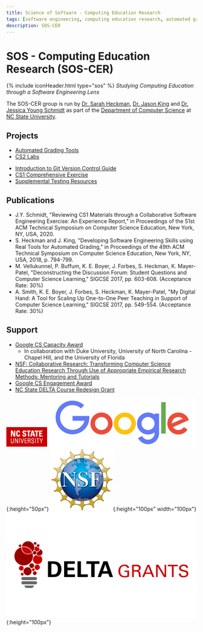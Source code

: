 ```yaml
---
title: Science of Software - Computing Education Research
tags: [software engineering, computing education research, automated grading, ta training, labs]
description: SOS-CER
---
```

# SOS - Computing Education Research (SOS-CER)
{% include iconHeader.html type="sos" %}
*Studying Computing Education through a Software Engineering Lens*

The SOS-CER group is run by [Dr. Sarah Heckman](https://people.engr.ncsu.edu/sesmith5/), [Dr. Jason King](https://people.engr.ncsu.edu/jtking/) and [Dr. Jessica Young Schmidt](https://people.engr.ncsu.edu/jdyoung2/) as part of the [Department of Computer Science](https://www.csc.ncsu.edu) at [NC State University](https://www.ncsu.edu).

## Projects

  * [Automated Grading Tools](projects/auto-grading)
  * [CS2 Labs](projects/labs.html)
  <!--* [TA Training](projects/ta-training)-->
  * [Introduction to Git Version Control Guide](projects/git-guide)
  * [CS1 Comprehensive Exercise](comprehensive-exercise)
  * [Supplemental Testing Resources](testing)

## Publications

  * J.Y. Schmidt, "Reviewing CS1 Materials through a Collaborative Software Engineering Exercise: An Experience Report," in Proceedings of the 51st ACM Technical Symposium on Computer Science Education, New York, NY, USA, 2020.
  * S. Heckman and J. King, "Developing Software Engineering Skills using Real Tools for Automated Grading," in Proceedings of the 49th ACM Technical Symposium on Computer Science Education, New York, NY, USA, 2018, p. 794-799.
  * M. Vellukunnel, P. Buffum, K. E. Boyer, J. Forbes, S. Heckman, K. Mayer-Patel, "Deconstructing the Discussion Forum: Student Questions and Computer Science Learning," SIGCSE 2017, pp. 603-608. (Acceptance Rate: 30%)
  * A. Smith, K. E. Boyer, J. Forbes, S. Heckman, K. Mayer-Patel, "My Digital Hand: A Tool for Scaling Up One-to-One Peer Teaching in Support of Computer Science Learning," SIGCSE 2017, pp. 549-554. (Acceptance Rate: 30%)

## Support

  * [Google CS Capacity Award](https://research.googleblog.com/2015/03/google-computer-science-capacity-awards.html)
    * In collaboration with Duke University, University of North Carolina - Chapel Hill, and the University of Florida 
  * [NSF: Collaborative Research: Transforming Computer Science Education Research Through Use of Appropriate Empirical Research Methods: Mentoring and Tutorials](https://www.nsf.gov/awardsearch/showAward?AWD_ID=1525173&HistoricalAwards=false)
  * [Google CS Engagement Award](http://www.csc.ncsu.edu/news/1748)
  * [NC State DELTA Course Redesign Grant](http://www.csc.ncsu.edu/news/1802)
  
![NCSU](assets/images/icons/ncstate-brick-2x2-red-min.png)
![Google](assets/images/icons/google.png){:height="50px"}
![NSF](assets/images/icons/nsf1.gif){:height="100px" width="100px"}
![DELTA](assets/images/icons/delta_idea.png){:height="100px"}



